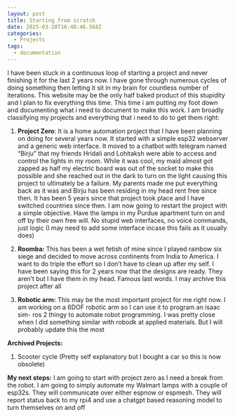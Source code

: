 ```yaml
---
layout: post
title: Starting from scratch
date: 2025-03-28T16:48:46.568Z
categories:
  - Projects
tags:
  - documentation
---
```

I have been stuck in a continuous loop of starting a project and never finishing it for the last 2 years now. I have gone through numerous cycles of doing something then letting it sit in my brain for countless number of iterations. This website may be the only half baked product of this stupidity and I plan to fix everything this time. This time i am putting my foot down and documenting what i need to document to make this work. I am broadly classifying my projects and everything that i need to do to get them right:

1. **Project Zero**: It is a home automation project that I have been planning on doing for several years now. It started with a simple esp32 webserver and a generic web interface. It moved to a chatbot with telegram named “Birju” that my friends Hridali and Lohitaksh were able to access and control the lights in my room. While it was cool, my maid almost got zapped as half my electric board was out of the socket to make this possible and she reached out in the dark to turn on the light causing this project to ultimately be a failure. My parents made me put everything back as it was and Birju has been residing in my head rent free since then. It has been 5 years since that project took place and I have switched countries since then. I am now going to restart the project with a simple objective. Have the lamps in my Purdue apartment turn on and off by their own free will. No stupid web interfaces, no voice commands, just logic (I may need to add some interface incase this fails as it usually does)


2. **Roomba:** This has been a wet fetish of mine since I played rainbow six siege and decided to move across continents from India to America. I want to do triple the effort so I don’t have to clean up after my self. I have been saying this for 2 years now that the designs are ready. They aren’t but I have them in my head. Famous last words. I may archive this project after all


3. **Robotic arm:** This may be the most important project for me right now. I am working on a 6DOF robotic arm so I can use it to program an isaac sim- ros 2 thingy to automate robot programming. I was pretty close when I did something similar with robodk at applied materials. But I will probably update this the most

**Archived Projects:**

1. Scooter cycle (Pretty self explanatory but I bought a car so this is now obsolete)

**My next steps:**
I am going to start with project zero as I need a break from the robot. I am going to simply automate my Walmart lamps with a couple of esp32s. They will communicate over either espnow or espmesh. They will report status back to my rpi4 and use a chatgpt based reasoning model to turn themselves on and off